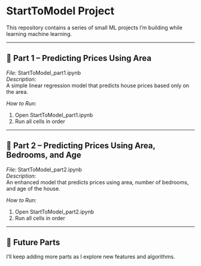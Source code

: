 # StartToModel Project

This repository contains a series of small ML projects I’m building while learning machine learning.

---

## 📘 Part 1 – Predicting Prices Using Area
*File:* StartToModel_part1.ipynb  
*Description:*  
A simple linear regression model that predicts house prices based only on the area.

*How to Run:*
1. Open StartToModel_part1.ipynb
2. Run all cells in order

---

## 📗 Part 2 – Predicting Prices Using Area, Bedrooms, and Age
*File:* StartToModel_part2.ipynb  
*Description:*  
An enhanced model that predicts prices using area, number of bedrooms, and age of the house.

*How to Run:*
1. Open StartToModel_part2.ipynb
2. Run all cells in order

---

## 🧠 Future Parts
I’ll keep adding more parts as I explore new features and algorithms.
